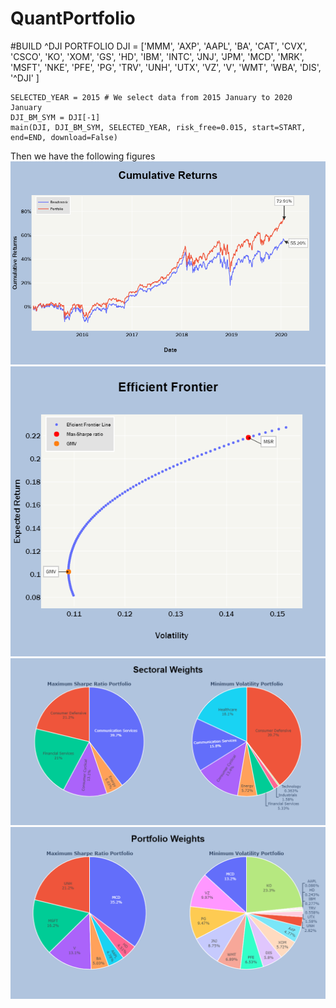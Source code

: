# QuantPortfolio
#BUILD ^DJI PORTFOLIO
    DJI = ['MMM', 'AXP', 'AAPL', 'BA', 'CAT', 'CVX', 'CSCO',
           'KO', 'XOM', 'GS', 'HD', 'IBM', 'INTC', 'JNJ',
           'JPM', 'MCD', 'MRK', 'MSFT', 'NKE', 'PFE', 'PG',
           'TRV', 'UNH', 'UTX', 'VZ', 'V', 'WMT', 'WBA', 'DIS',
           '^DJI'
           ]

    SELECTED_YEAR = 2015 # We select data from 2015 January to 2020 January
    DJI_BM_SYM = DJI[-1]
    main(DJI, DJI_BM_SYM, SELECTED_YEAR, risk_free=0.015, start=START, end=END, download=False)
Then we have the following figures
![Cumulative Return](/Portfolio/Figures/%5EDJI/Cumulative_Rets.png)
![Cumulative Return](/Portfolio/Figures/%5EDJI/Efficient_Frontier.png)
![Cumulative Return](/Portfolio/Figures/%5EDJI/Sectoral_Weights_pie.png)
![Cumulative Return](/Portfolio/Figures/%5EDJI/Weights_pie.png)
